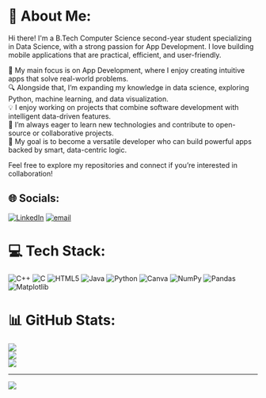 # 💫 About Me:
Hi there! I'm a B.Tech Computer Science second-year student specializing in Data Science, with a strong passion for App Development. I love building mobile applications that are practical, efficient, and user-friendly.<br>

📱 My main focus is on App Development, where I enjoy creating intuitive apps that solve real-world problems.<br>
🔍 Alongside that, I’m expanding my knowledge in data science, exploring Python, machine learning, and data visualization.<br>
💡 I enjoy working on projects that combine software development with intelligent data-driven features.<br>
🚀 I’m always eager to learn new technologies and contribute to open-source or collaborative projects.<br>
🎯 My goal is to become a versatile developer who can build powerful apps backed by smart, data-centric logic.<br>

Feel free to explore my repositories and connect if you’re interested in collaboration!<br>


## 🌐 Socials:
[![LinkedIn](https://img.shields.io/badge/LinkedIn-%230077B5.svg?logo=linkedin&logoColor=white)](https://linkedin.com/in/bhavishya-verma1) [![email](https://img.shields.io/badge/Email-D14836?logo=gmail&logoColor=white)](mailto:bhavishyaver50@gmail.com) 

# 💻 Tech Stack:
![C++](https://img.shields.io/badge/c++-%2300599C.svg?style=for-the-badge&logo=c%2B%2B&logoColor=white) ![C](https://img.shields.io/badge/c-%2300599C.svg?style=for-the-badge&logo=c&logoColor=white) ![HTML5](https://img.shields.io/badge/html5-%23E34F26.svg?style=for-the-badge&logo=html5&logoColor=white) ![Java](https://img.shields.io/badge/java-%23ED8B00.svg?style=for-the-badge&logo=openjdk&logoColor=white) ![Python](https://img.shields.io/badge/python-3670A0?style=for-the-badge&logo=python&logoColor=ffdd54) ![Canva](https://img.shields.io/badge/Canva-%2300C4CC.svg?style=for-the-badge&logo=Canva&logoColor=white) ![NumPy](https://img.shields.io/badge/numpy-%23013243.svg?style=for-the-badge&logo=numpy&logoColor=white) ![Pandas](https://img.shields.io/badge/pandas-%23150458.svg?style=for-the-badge&logo=pandas&logoColor=white) ![Matplotlib](https://img.shields.io/badge/Matplotlib-%23ffffff.svg?style=for-the-badge&logo=Matplotlib&logoColor=black)
# 📊 GitHub Stats:
![](https://github-readme-stats.vercel.app/api?username=bhavishyaverma450&theme=dark&hide_border=false&include_all_commits=false&count_private=false)<br/>
![](https://nirzak-streak-stats.vercel.app/?user=bhavishyaverma450&theme=dark&hide_border=false)<br/>
![](https://github-readme-stats.vercel.app/api/top-langs/?username=bhavishyaverma450&theme=dark&hide_border=false&include_all_commits=false&count_private=false&layout=compact)

---
[![](https://visitcount.itsvg.in/api?id=bhavishyaverma450&icon=0&color=0)](https://visitcount.itsvg.in)

<!-- Proudly created with GPRM ( https://gprm.itsvg.in ) -->
